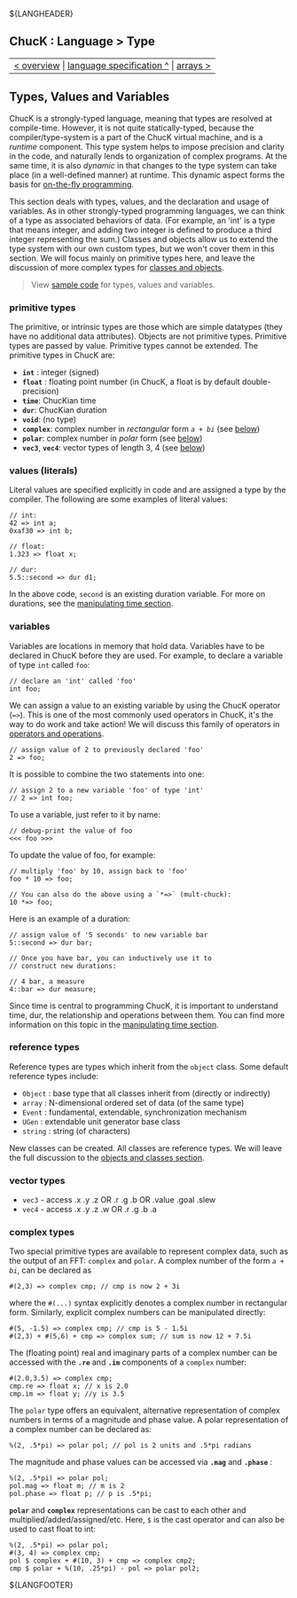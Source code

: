 ${LANGHEADER}

## ChucK : Language > Type

<div class="chuck_nav">
<center>
 <table border="0"><tr><td>
 <div class="chuck_nav_bar">	
  <a href="./overview.md">&lt; overview</a>  |
  <a href="./index.md">language specification ^</a> | 
  <a href="./array.md">arrays &gt;</a>
 </div>
 </td></tr></table>
</center>
</div>

## Types, Values and Variables

ChucK is a strongly-typed language, meaning that types are resolved at
compile-time. However, it is not quite statically-typed, because the 
compiler/type-system is a part of the ChucK virtual machine, and is a 
_runtime_ component. This type system helps to impose precision and clarity 
in the code, and naturally lends to organization of complex programs. At 
the same time, it is also _dynamic_ in that changes to the type system 
can take place (in a well-defined manner) at runtime. This dynamic aspect
forms the basis for [on-the-fly programming](http://on-the-fly.cs.princeton.edu/).

This section deals with types, values, and the declaration and usage of
variables. As in other strongly-typed programming languages, we can think of a
type as associated behaviors of data. (For example, an 'int' is a type that 
means integer, and adding two integer is defined to produce a third integer
representing the sum.) Classes and objects allow us to extend the type system 
with our own custom types, but we won't cover them in this section. We will 
focus mainly on primitive types here, and leave the discussion of more complex 
types for [classes and objects](./class.md).

> View [sample code](../examples/index.md#type) for types, values and variables.

### primitive types

The primitive, or intrinsic types are those which are simple datatypes
(they have no additional data attributes). Objects are not primitive types. 
Primitive types are passed by value. Primitive types cannot be extended. The 
primitive types in ChucK are:

* __`int`__ : integer (signed)
* __`float`__ : floating point number (in ChucK, a float is by default
double-precision)
* __`time`__: ChucKian time
* __`dur`__: ChucKian duration
* __`void`__: (no type)
* __`complex`__: complex number in _rectangular_ form _`a + bi`_ (see [below](#complex))
* __`polar`__: complex number in _polar_ form (see [below](#complextypes))
* __`vec3`__, __`vec4`__: vector types of length 3, 4 (see [below](#vectortypes))

### values (literals)

Literal values are specified explicitly in code and are assigned a type by 
the compiler. The following are some examples of literal values:

```ck
// int:
42 => int a;
0xaf30 => int b;

// float:
1.323 => float x;

// dur:
5.5::second => dur d1;
```

In the above code, `second` is an existing duration variable. For more on 
durations, see the [manipulating time section](./time.md).

### variables

Variables are locations in memory that hold data. Variables have to be 
declared in ChucK before they are used. For example, to declare a variable 
of type `int` called `foo`:

```ck
// declare an 'int' called 'foo'
int foo;
```

We can assign a value to an existing variable by using the ChucK operator 
(`=>`). This is one of the most commonly used operators in ChucK, it's 
the way to do work and take action! We will discuss this family of operators
in [operators and operations](./oper.md).

```ck
// assign value of 2 to previously declared 'foo' 
2 => foo;
```

It is possible to combine the two statements into one:

```ck
// assign 2 to a new variable 'foo' of type 'int'
// 2 => int foo;
```

To use a variable, just refer to it by name:

```ck
// debug-print the value of foo
<<< foo >>>
```

To update the value of foo, for example:

```ck
// multiply 'foo' by 10, assign back to 'foo'
foo * 10 => foo;

// You can also do the above using a `*=>` (mult-chuck):
10 *=> foo;
```

Here is an example of a duration:

```ck
// assign value of '5 seconds' to new variable bar
5::second => dur bar;

// Once you have bar, you can inductively use it to 
// construct new durations:

// 4 bar, a measure
4::bar => dur measure;
```

Since time is central to programming ChucK, it is important to understand time,
dur, the relationship and operations between them. You can find more information
on this topic in the [manipulating time section](./time.md).

### reference types

Reference types are types which inherit from the `object` class. Some default
reference types include:

* `Object` : base type that all classes inherit from (directly or indirectly)
* `array` : N-dimensional ordered set of data (of the same type)
* `Event` : fundamental, extendable, synchronization mechanism
* `UGen` : extendable unit generator base class
* `string` : string (of characters)

New classes can be created. All classes are reference types. We will
leave the full discussion to the [objects and classes section](./class.md).


### vector types

* `vec3` - access .x .y .z OR .r .g .b OR .value .goal .slew
* `vec4` - access .x .y .z .w OR .r .g .b .a

### complex types

Two special primitive types are available to represent complex data, such as 
the output of an FFT: `complex` and `polar`. A complex number of the form 
_`a + bi`_, can be declared as

```ck
#(2,3) => complex cmp; // cmp is now 2 + 3i 
```

where the `#(...)` syntax explicitly denotes a complex number in rectangular 
form. Similarly, explicit complex numbers can be manipulated directly:

```ck
#(5, -1.5) => complex cmp; // cmp is 5 - 1.5i
#(2,3) + #(5,6) + cmp => complex sum; // sum is now 12 + 7.5i
```

The (floating point) real and imaginary parts of a complex number can
be accessed with the __`.re`__ and  __`.im`__ components of a 
`complex` number:

```ck
#(2.0,3.5) => complex cmp;
cmp.re => float x; // x is 2.0
cmp.im => float y; //y is 3.5
```

The `polar` type offers an equivalent, alternative representation of complex 
numbers in terms of a magnitude and phase value. A polar representation of 
a complex number can be declared as:

```ck
%(2, .5*pi) => polar pol; // pol is 2 units and .5*pi radians
```

The magnitude and phase values can be accessed via __`.mag`__ and 
__`.phase`__ :

```ck
%(2, .5*pi) => polar pol;
pol.mag => float m; // m is 2
pol.phase => float p; // p is .5*pi;
```

__`polar`__ and __`complex`__ representations can be cast to each other and
multiplied/added/assigned/etc. Here, `$` is the cast operator and can also 
be used to cast float to int:

```ck
%(2, .5*pi) => polar pol;
#(3, 4) => complex cmp;
pol $ complex + #(10, 3) + cmp => complex cmp2; 
cmp $ polar + %(10, .25*pi) - pol => polar pol2;
```

${LANGFOOTER}